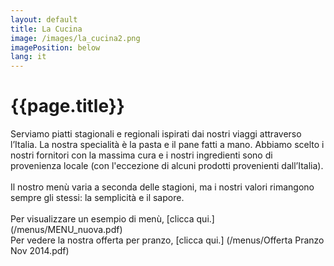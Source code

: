 ```yaml
---
layout: default
title: La Cucina
image: /images/la_cucina2.png
imagePosition: below
lang: it
---
```


{{page.title}}
==============

Serviamo piatti stagionali e regionali ispirati dai nostri viaggi attraverso l’Italia.
La nostra specialità è la pasta e il pane fatti a mano. Abbiamo scelto i nostri fornitori con la massima cura e i nostri ingredienti sono di provenienza locale (con l'eccezione di alcuni prodotti provenienti dall’Italia).
<br> </br>
Il nostro menù varia a seconda delle stagioni, ma i nostri valori rimangono sempre gli stessi: la semplicità e il sapore.
<br> </br>
Per visualizzare un esempio di menù, [clicca qui.] (/menus/MENU_nuova.pdf)  
Per vedere la nostra offerta per pranzo, [clicca qui.] (/menus/Offerta Pranzo Nov 2014.pdf)
